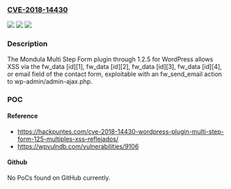 ### [CVE-2018-14430](https://cve.mitre.org/cgi-bin/cvename.cgi?name=CVE-2018-14430)
![](https://img.shields.io/static/v1?label=Product&message=n%2Fa&color=blue)
![](https://img.shields.io/static/v1?label=Version&message=n%2Fa&color=blue)
![](https://img.shields.io/static/v1?label=Vulnerability&message=n%2Fa&color=brighgreen)

### Description

The Mondula Multi Step Form plugin through 1.2.5 for WordPress allows XSS via the fw_data [id][1], fw_data [id][2], fw_data [id][3], fw_data [id][4], or email field of the contact form, exploitable with an fw_send_email action to wp-admin/admin-ajax.php.

### POC

#### Reference
- https://hackpuntes.com/cve-2018-14430-wordpress-plugin-multi-step-form-125-multiples-xss-reflejados/
- https://wpvulndb.com/vulnerabilities/9106

#### Github
No PoCs found on GitHub currently.

